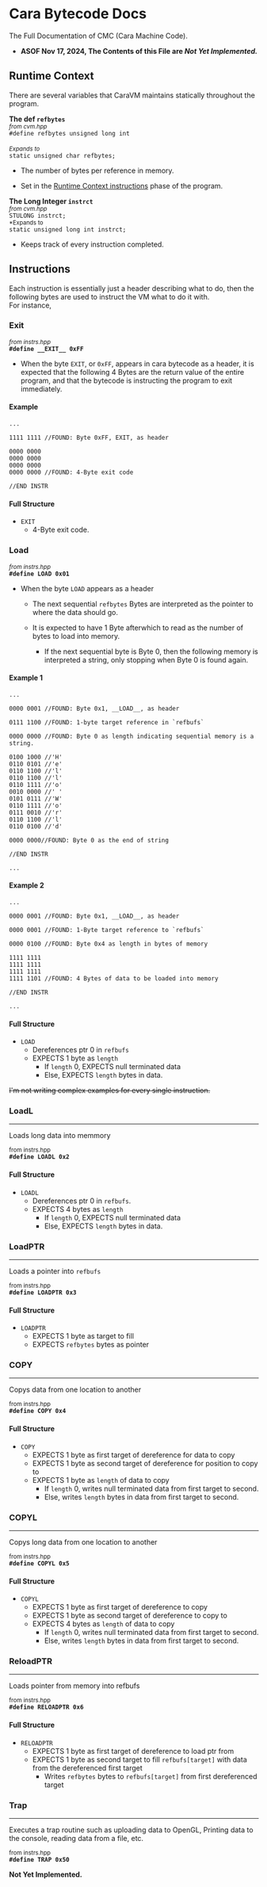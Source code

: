 
# Cara Bytecode Docs

The Full Documentation of CMC (Cara Machine Code).

- __ASOF Nov 17, 2024, The Contents of this File are *Not Yet Implemented.*__

## Runtime Context

There are several variables that CaraVM maintains statically throughout the program.



__The def `refbytes`__\
<small>*from cvm.hpp*</small>\
`#define refbytes unsigned long int`\
\
<small>*Expands to*</small>\
`static unsigned char refbytes;`

- The number of bytes per reference in memory.

- Set in the [Runtime Context instructions](#instructions) phase of the program.

__The Long Integer `instrct`__\
<small>*from cvm.hpp*</small>\
`STULONG instrct;`
\
<small>*Expands to</small>\
`static unsigned long int instrct;`

- Keeps track of every instruction completed.

## Instructions

Each instruction is essentially just a header describing what to do, then the following bytes are used to instruct the VM what to do it with.\
For instance,

### Exit

<small>*from instrs.hpp*</small>\
__`#define __EXIT__ 0xFF`__

- When the byte `EXIT`, or `0xFF`, appears in cara bytecode as a header, it is expected that the following 4 Bytes are the return value of the entire program, and that the bytecode is instructing the program to exit immediately.

#### Example

```
...

1111 1111 //FOUND: Byte 0xFF, EXIT, as header

0000 0000
0000 0000
0000 0000
0000 0000 //FOUND: 4-Byte exit code

//END INSTR
```

#### Full Structure

- `EXIT`
    - 4-Byte exit code.

### Load

<small>*from instrs.hpp*</small>\
__`#define LOAD 0x01`__

- When the byte `LOAD` appears as a header
    
    - The next sequential `refbytes` Bytes are interpreted as the pointer to where the data should go.

    - It is expected to have 1 Byte afterwhich to read as the number of bytes to load into memory.
        
        - If the next sequential byte is Byte 0, then the following memory is interpreted a string, only stopping when Byte 0 is found again.
    
#### Example 1


```
...

0000 0001 //FOUND: Byte 0x1, __LOAD__, as header

0111 1100 //FOUND: 1-byte target reference in `refbufs`

0000 0000 //FOUND: Byte 0 as length indicating sequential memory is a string.

0100 1000 //'H'
0110 0101 //'e'
0110 1100 //'l'
0110 1100 //'l'
0110 1111 //'o'
0010 0000 //' '
0101 0111 //'W'
0110 1111 //'o'
0111 0010 //'r'
0110 1100 //'l'
0110 0100 //'d'

0000 0000//FOUND: Byte 0 as the end of string

//END INSTR

...

```

#### Example 2


```
...

0000 0001 //FOUND: Byte 0x1, __LOAD__, as header

0000 0001 //FOUND: 1-Byte target reference to `refbufs`

0000 0100 //FOUND: Byte 0x4 as length in bytes of memory

1111 1111 
1111 1111
1111 1111
1111 1101 //FOUND: 4 Bytes of data to be loaded into memory

//END INSTR

...

```

#### Full Structure

- `LOAD`
    - Dereferences ptr 0 in `refbufs`
    - EXPECTS 1 byte as `length`
        - If `length` 0, EXPECTS null terminated data
        - Else, EXPECTS `length` bytes in data. 

~~I'm not writing complex examples for every single instruction.~~

### LoadL
---

Loads long data into memmory

<small>from instrs.hpp</small>\
__`#define LOADL 0x2`__

#### Full Structure

- `LOADL`
    - Dereferences ptr 0 in `refbufs`. 
    - EXPECTS 4 bytes as `length`
        - If `length` 0, EXPECTS null terminated data
        - Else, EXPECTS `length` bytes in data.

### LoadPTR
---
Loads a pointer into `refbufs`

<small>from instrs.hpp</small>\
__`#define LOADPTR 0x3`__

#### Full Structure

- `LOADPTR`
    - EXPECTS 1 byte as target to fill
    - EXPECTS `refbytes` bytes as pointer

### COPY
---

Copys data from one location to another

<small>from instrs.hpp</small>\
__`#define COPY 0x4`__


#### Full Structure

- `COPY`
    - EXPECTS 1 byte as first target of dereference for data to copy
    - EXPECTS 1 byte as second target of dereference for position to copy to
    - EXPECTS 1 byte as `length` of data to copy 
        - If `length` 0, writes null terminated data from first target to second.
        - Else, writes `length` bytes in data from first target to second.


### COPYL
---
Copys long data from one location to another

<small>from instrs.hpp</small>\
__`#define COPYL 0x5`__

#### Full Structure

- `COPYL`
    - EXPECTS 1 byte as first target of dereference to copy
    - EXPECTS 1 byte as second target of dereference to copy to
    - EXPECTS 4 bytes as `length` of data to copy
        - If `length` 0, writes null terminated data from first target to second.
        - Else, writes `length` bytes in data from first target to second.


### ReloadPTR
---

Loads pointer from memory into refbufs

<small>from instrs.hpp</small>\
__`#define RELOADPTR 0x6`__

#### Full Structure

- `RELOADPTR`
    - EXPECTS 1 byte as first target of dereference to load ptr from
    - EXPECTS 1 byte as second target to fill `refbufs[target]` with data from the dereferenced first target
        - Writes `refbytes` bytes to `refbufs[target]` from first dereferenced target




### Trap
___
Executes a trap routine such as uploading data to OpenGL, Printing data to the console, reading data from a file, etc.

<small>from instrs.hpp </small>\
__`#define TRAP 0x50`__

__Not Yet Implemented.__

